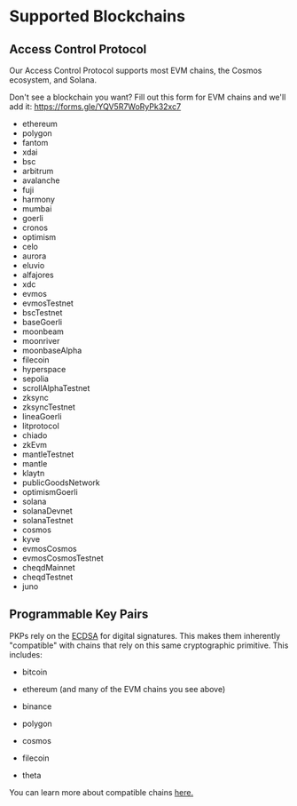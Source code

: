 # Supported Blockchains

## Access Control Protocol

 Our Access Control Protocol supports most EVM chains, the Cosmos ecosystem, and Solana.

Don't see a blockchain you want?  Fill out this form for EVM chains and we'll add it: https://forms.gle/YQV5R7WoRyPk32xc7

- ethereum
- polygon
- fantom
- xdai
- bsc
- arbitrum
- avalanche
- fuji
- harmony
- mumbai
- goerli
- cronos
- optimism
- celo
- aurora
- eluvio
- alfajores
- xdc
- evmos
- evmosTestnet
- bscTestnet
- baseGoerli
- moonbeam
- moonriver
- moonbaseAlpha
- filecoin
- hyperspace
- sepolia
- scrollAlphaTestnet
- zksync
- zksyncTestnet
- lineaGoerli
- litprotocol
- chiado
- zkEvm
- mantleTestnet
- mantle
- klaytn
- publicGoodsNetwork
- optimismGoerli
- solana
- solanaDevnet
- solanaTestnet
- cosmos
- kyve
- evmosCosmos
- evmosCosmosTestnet
- cheqdMainnet
- cheqdTestnet
- juno


## Programmable Key Pairs

 PKPs rely on the [ECDSA](https://blog.cloudflare.com/ecdsa-the-digital-signature-algorithm-of-a-better-internet/) for digital signatures. This makes them inherently "compatible" with chains that rely on this same cryptographic primitive. This includes:

- bitcoin

- ethereum (and many of the EVM chains you see above)

- binance

- polygon

- cosmos

- filecoin

- theta

You can learn more about compatible chains [here.](http://ethanfast.com/top-crypto.html)
 